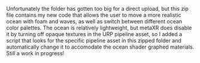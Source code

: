 Unfortunately the folder has gotten too big for a direct upload, but this zip file contains my new code that allows the user to move a more realistic ocean with foam and waves, as well as switch between different ocean color palettes. The ocean is relatively lightweight, but metaXR does disable it by turning off opaque textures in the URP pipeline asset, so I added a script that looks for the specific pipeline asset in this zipped folder and automatically change it to accomodate the ocean shader graphed materials. Still a work in progress!
